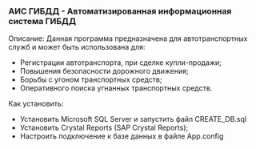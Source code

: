 ### АИС ГИБДД - Автоматизированная информационная система ГИБДД

Описание:
Данная программа предназначена для автотранспортных служб и может быть использована для:
- Регистрации автотранспорта, при сделке купли-продажи;
- Повышения безопасности дорожного движения;
- Борьбы с угоном транспортных средств;
- Оперативного поиска угнанных транспортных средств.

Как установить:
- Установить Microsoft SQL Server и запустить файл CREATE_DB.sql
- Установить Crystal Reports (SAP Crystal Reports);
- Настроить подключение к базе данных в файле App.config

